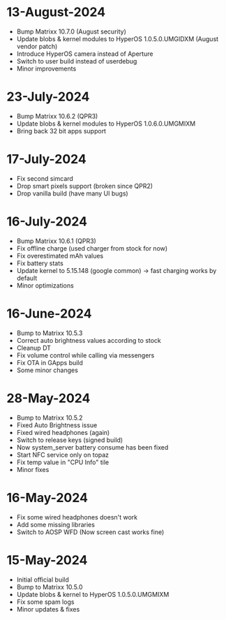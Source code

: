 # 13-August-2024

- Bump Matrixx 10.7.0 (August security)
- Update blobs & kernel modules to HyperOS 1.0.5.0.UMGIDXM (August vendor patch)
- Introduce HyperOS camera instead of Aperture
- Switch to user build instead of userdebug
- Minor improvements

# 23-July-2024

- Bump Matrixx 10.6.2 (QPR3)
- Update blobs & kernel modules to HyperOS 1.0.6.0.UMGMIXM
- Bring back 32 bit apps support

# 17-July-2024

- Fix second simcard
- Drop smart pixels support (broken since QPR2)
- Drop vanilla build (have many UI bugs)

# 16-July-2024

- Bump Matrixx 10.6.1 (QPR3)
- Fix offline charge (used charger from stock for now)
- Fix overestimated mAh values 
- Fix battery stats
- Update kernel to 5.15.148 (google common) -> fast charging works by default
- Minor optimizations

# 16-June-2024

- Bump to Matrixx 10.5.3
- Correct auto brightness values according to stock
- Cleanup DT
- Fix volume control while calling via messengers
- Fix OTA in GApps build
- Some minor changes

# 28-May-2024
- Bump to Matrixx 10.5.2
- Fixed Auto Brightness issue
- Fixed wired headphones (again)
- Switch to release keys (signed build)
- Now system_server battery consume has been fixed
- Start NFC service only on topaz
- Fix temp value in "CPU Info" tile
- Minor fixes

# 16-May-2024

- Fix some wired headphones doesn't work
- Add some missing libraries
- Switch to AOSP WFD (Now screen cast works fine)

# 15-May-2024

- Initial official build
- Bump to Matrixx 10.5.0
- Update blobs & kernel to HyperOS 1.0.5.0.UMGMIXM
- Fix some spam logs
- Minor updates & fixes
